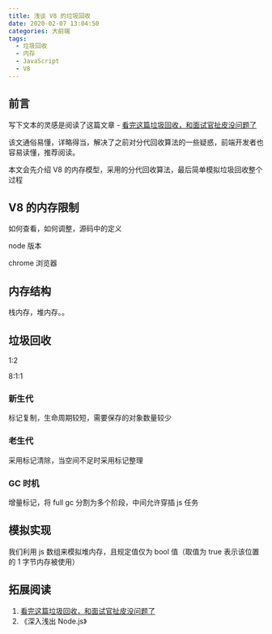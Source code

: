 ```yaml
---
title: 浅谈 V8 的垃圾回收
date: 2020-02-07 13:04:50
categories: 大前端
tags:
  - 垃圾回收
  - 内存
  - JavaScript
  - V8
---
```


## 前言

写下文本的灵感是阅读了这篇文章 - [看完这篇垃圾回收，和面试官扯皮没问题了](https://mp.weixin.qq.com/s/8vXENzg580R7F2iNjSdHFw) 

该文通俗易懂，详略得当，解决了之前对分代回收算法的一些疑惑，前端开发者也容易读懂，推荐阅读。

本文会先介绍 V8 的内存模型，采用的分代回收算法，最后简单模拟垃圾回收整个过程

## V8 的内存限制

如何查看，如何调整，源码中的定义

node 版本

chrome 浏览器

## 内存结构


栈内存，堆内存。。


## 垃圾回收

1:2

8:1:1

### 新生代

标记复制，生命周期较短，需要保存的对象数量较少


### 老生代

采用标记清除，当空间不足时采用标记整理


### GC 时机

增量标记，将 full gc 分割为多个阶段，中间允许穿插 js 任务

## 模拟实现

我们利用 js 数组来模拟堆内存，且规定值仅为 bool 值（取值为 true 表示该位置的 1 字节内存被使用）

## 拓展阅读

1. [看完这篇垃圾回收，和面试官扯皮没问题了](https://mp.weixin.qq.com/s/8vXENzg580R7F2iNjSdHFw) 
2. 《深入浅出 Node.js》
